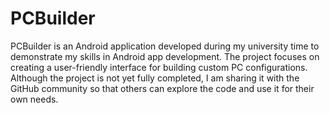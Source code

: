 # PCBuilder

PCBuilder is an Android application developed during my university time to demonstrate my skills in Android app development. The project focuses on creating a user-friendly interface for building custom PC configurations. Although the project is not yet fully completed, I am sharing it with the GitHub community so that others can explore the code and use it for their own needs.
